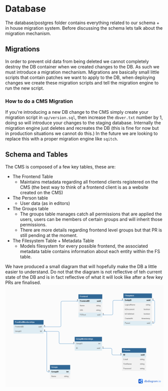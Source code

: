 # Database

The database/postgres folder contains everything related to our schema + in house migration system. Before discussing the schema lets talk about the migration mechanism.

## Migrations
In order to prevent old data from being deleted we cannot completely destroy the DB container when we created changes to the DB. As such we must introduce a migration mechanism. Migrations are basically small little scripts that contain patches we want to apply to the DB, when deploying changes we create these migration scripts and tell the migration engine to run the new script. 

### How to do a CMS Migration
If you're introducing a new DB change to the CMS simply create your migration script in `up/version.sql`, then increase the `dbver.txt` number by 1, doing so will introduce your changes to the staging database. Internally the migration engine just deletes and recreates the DB (this is fine for now but in production situations we cannot do this.) In the future we are looking to replace this with a proper migration engine like `sqitch`.

## Schema and Tables
The CMS is composed of a few key tables, these are:
 - The Frontend Table
    - Maintains metadata regarding all frontend clients registered on the CMS (the best way to think of a frontend client is as a website created on the CMS)
 - The Person table
    - User data (as in editors)
 - The Groups table
    - The groups table manages catch all permissions that are applied the users, users can be members of certain groups and will inherit those permissions.
    - There are more details regarding frontend level groups but that PR is still pending at the moment.
 - The Filesystem Table + Metadata Table
    - Models filesystem for every possible frontend, the associated metadata table contains information about each entity within the FS table.

We have produced a small diagram that will hopefully make the DB a little easier to understand. Do not that the diagram is not reflective of teh current state of the DB and is in fact reflective of what it will look like after a few key PRs are finalised.
![Diagram](./db_diagram.png)